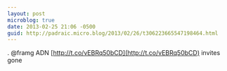 ```yaml
---
layout: post
microblog: true
date: 2013-02-25 21:06 -0500
guid: http://padraic.micro.blog/2013/02/26/t306223665547198464.html
---
```

. @framg ADN [http://t.co/vEBRq50bCD](http://t.co/vEBRq50bCD) invites gone
